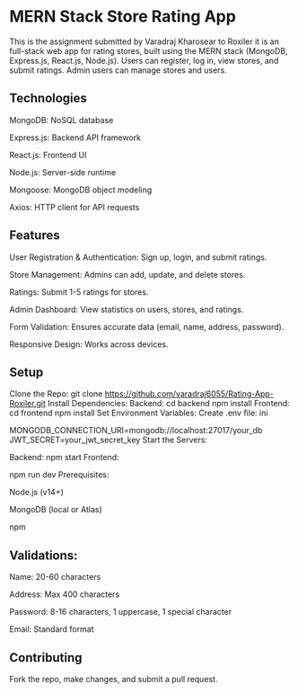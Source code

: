 # MERN Stack Store Rating App
This is the assignment submitted by Varadraj Kharosear to Roxiler  it is an full-stack web app for rating stores, built using the MERN stack (MongoDB, Express.js, React.js, Node.js). Users can register, log in, view stores, and submit ratings. Admin users can manage stores and users.

## Technologies
MongoDB: NoSQL database

Express.js: Backend API framework

React.js: Frontend UI

Node.js: Server-side runtime

Mongoose: MongoDB object modeling

Axios: HTTP client for API requests

## Features
User Registration & Authentication: Sign up, login, and submit ratings.

Store Management: Admins can add, update, and delete stores.

Ratings: Submit 1-5 ratings for stores.

Admin Dashboard: View statistics on users, stores, and ratings.

Form Validation: Ensures accurate data (email, name, address, password).

Responsive Design: Works across devices.

## Setup
Clone the Repo:
git clone https://github.com/varadraj6055/Rating-App-Roxiler.git
Install Dependencies:
Backend:
cd backend
npm install
Frontend:
cd frontend
npm install
Set Environment Variables:
Create .env file:
ini

MONGODB_CONNECTION_URI=mongodb://localhost:27017/your_db
JWT_SECRET=your_jwt_secret_key
Start the Servers:

Backend:
npm start
Frontend:

npm run dev
Prerequisites:

Node.js (v14+)

MongoDB (local or Atlas)

npm

## Validations:

Name: 20-60 characters

Address: Max 400 characters

Password: 8-16 characters, 1 uppercase, 1 special character

Email: Standard format

## Contributing
Fork the repo, make changes, and submit a pull request.
